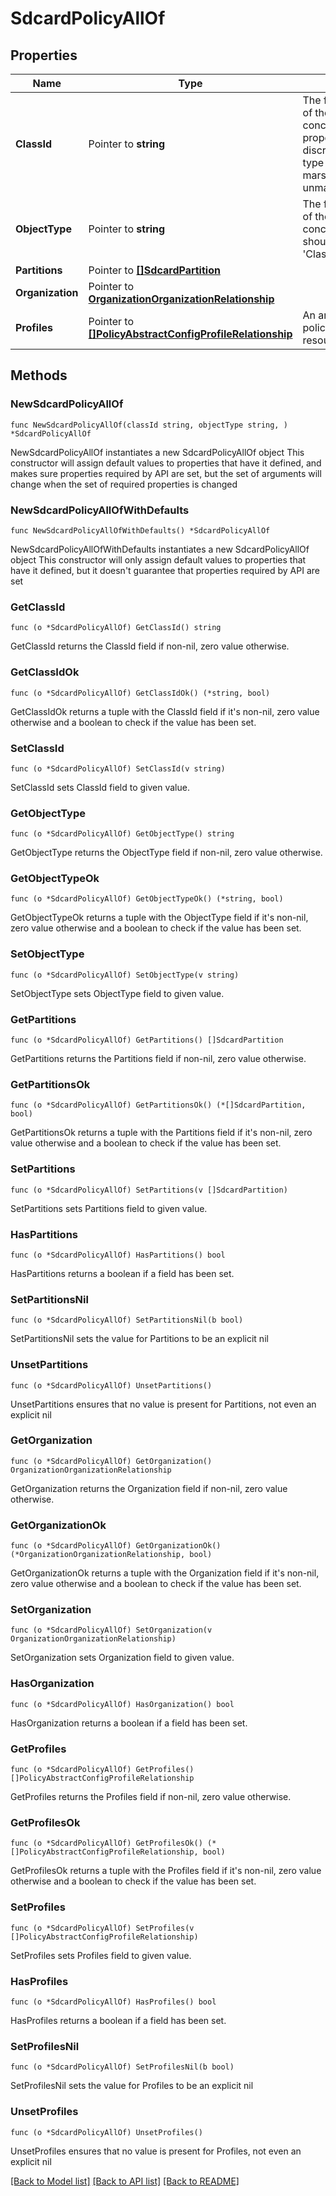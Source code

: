 # SdcardPolicyAllOf

## Properties

Name | Type | Description | Notes
------------ | ------------- | ------------- | -------------
**ClassId** | Pointer to **string** | The fully-qualified name of the instantiated, concrete type. This property is used as a discriminator to identify the type of the payload when marshaling and unmarshaling data. | [default to "sdcard.Policy"]
**ObjectType** | Pointer to **string** | The fully-qualified name of the instantiated, concrete type. The value should be the same as the &#39;ClassId&#39; property. | [default to "sdcard.Policy"]
**Partitions** | Pointer to [**[]SdcardPartition**](SdcardPartition.md) |  | [optional] 
**Organization** | Pointer to [**OrganizationOrganizationRelationship**](OrganizationOrganizationRelationship.md) |  | [optional] 
**Profiles** | Pointer to [**[]PolicyAbstractConfigProfileRelationship**](PolicyAbstractConfigProfileRelationship.md) | An array of relationships to policyAbstractConfigProfile resources. | [optional] 

## Methods

### NewSdcardPolicyAllOf

`func NewSdcardPolicyAllOf(classId string, objectType string, ) *SdcardPolicyAllOf`

NewSdcardPolicyAllOf instantiates a new SdcardPolicyAllOf object
This constructor will assign default values to properties that have it defined,
and makes sure properties required by API are set, but the set of arguments
will change when the set of required properties is changed

### NewSdcardPolicyAllOfWithDefaults

`func NewSdcardPolicyAllOfWithDefaults() *SdcardPolicyAllOf`

NewSdcardPolicyAllOfWithDefaults instantiates a new SdcardPolicyAllOf object
This constructor will only assign default values to properties that have it defined,
but it doesn't guarantee that properties required by API are set

### GetClassId

`func (o *SdcardPolicyAllOf) GetClassId() string`

GetClassId returns the ClassId field if non-nil, zero value otherwise.

### GetClassIdOk

`func (o *SdcardPolicyAllOf) GetClassIdOk() (*string, bool)`

GetClassIdOk returns a tuple with the ClassId field if it's non-nil, zero value otherwise
and a boolean to check if the value has been set.

### SetClassId

`func (o *SdcardPolicyAllOf) SetClassId(v string)`

SetClassId sets ClassId field to given value.


### GetObjectType

`func (o *SdcardPolicyAllOf) GetObjectType() string`

GetObjectType returns the ObjectType field if non-nil, zero value otherwise.

### GetObjectTypeOk

`func (o *SdcardPolicyAllOf) GetObjectTypeOk() (*string, bool)`

GetObjectTypeOk returns a tuple with the ObjectType field if it's non-nil, zero value otherwise
and a boolean to check if the value has been set.

### SetObjectType

`func (o *SdcardPolicyAllOf) SetObjectType(v string)`

SetObjectType sets ObjectType field to given value.


### GetPartitions

`func (o *SdcardPolicyAllOf) GetPartitions() []SdcardPartition`

GetPartitions returns the Partitions field if non-nil, zero value otherwise.

### GetPartitionsOk

`func (o *SdcardPolicyAllOf) GetPartitionsOk() (*[]SdcardPartition, bool)`

GetPartitionsOk returns a tuple with the Partitions field if it's non-nil, zero value otherwise
and a boolean to check if the value has been set.

### SetPartitions

`func (o *SdcardPolicyAllOf) SetPartitions(v []SdcardPartition)`

SetPartitions sets Partitions field to given value.

### HasPartitions

`func (o *SdcardPolicyAllOf) HasPartitions() bool`

HasPartitions returns a boolean if a field has been set.

### SetPartitionsNil

`func (o *SdcardPolicyAllOf) SetPartitionsNil(b bool)`

 SetPartitionsNil sets the value for Partitions to be an explicit nil

### UnsetPartitions
`func (o *SdcardPolicyAllOf) UnsetPartitions()`

UnsetPartitions ensures that no value is present for Partitions, not even an explicit nil
### GetOrganization

`func (o *SdcardPolicyAllOf) GetOrganization() OrganizationOrganizationRelationship`

GetOrganization returns the Organization field if non-nil, zero value otherwise.

### GetOrganizationOk

`func (o *SdcardPolicyAllOf) GetOrganizationOk() (*OrganizationOrganizationRelationship, bool)`

GetOrganizationOk returns a tuple with the Organization field if it's non-nil, zero value otherwise
and a boolean to check if the value has been set.

### SetOrganization

`func (o *SdcardPolicyAllOf) SetOrganization(v OrganizationOrganizationRelationship)`

SetOrganization sets Organization field to given value.

### HasOrganization

`func (o *SdcardPolicyAllOf) HasOrganization() bool`

HasOrganization returns a boolean if a field has been set.

### GetProfiles

`func (o *SdcardPolicyAllOf) GetProfiles() []PolicyAbstractConfigProfileRelationship`

GetProfiles returns the Profiles field if non-nil, zero value otherwise.

### GetProfilesOk

`func (o *SdcardPolicyAllOf) GetProfilesOk() (*[]PolicyAbstractConfigProfileRelationship, bool)`

GetProfilesOk returns a tuple with the Profiles field if it's non-nil, zero value otherwise
and a boolean to check if the value has been set.

### SetProfiles

`func (o *SdcardPolicyAllOf) SetProfiles(v []PolicyAbstractConfigProfileRelationship)`

SetProfiles sets Profiles field to given value.

### HasProfiles

`func (o *SdcardPolicyAllOf) HasProfiles() bool`

HasProfiles returns a boolean if a field has been set.

### SetProfilesNil

`func (o *SdcardPolicyAllOf) SetProfilesNil(b bool)`

 SetProfilesNil sets the value for Profiles to be an explicit nil

### UnsetProfiles
`func (o *SdcardPolicyAllOf) UnsetProfiles()`

UnsetProfiles ensures that no value is present for Profiles, not even an explicit nil

[[Back to Model list]](../README.md#documentation-for-models) [[Back to API list]](../README.md#documentation-for-api-endpoints) [[Back to README]](../README.md)


